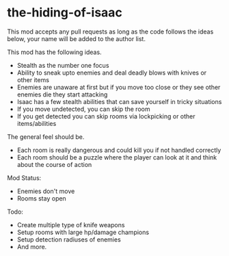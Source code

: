 # the-hiding-of-isaac

This mod accepts any pull requests as long as the code follows the ideas below, your name will be added to the author list.

This mod has the following ideas.

- Stealth as the number one focus
- Ability to sneak upto enemies and deal deadly blows with knives or other items
- Enemies are unaware at first but if you move too close or they see other enemies die they start attacking
- Isaac has a few stealth abilities that can save yourself in tricky situations
- If you move undetected, you can skip the room
- If you get detected you can skip rooms via lockpicking or other items/abilities

The general feel should be.

- Each room is really dangerous and could kill you if not handled correctly
- Each room should be a puzzle where the player can look at it and think about the course of action

Mod Status:

- Enemies don't move
- Rooms stay open

Todo:

- Create multiple type of knife weapons
- Setup rooms with large hp/damage champions
- Setup detection radiuses of enemies
- And more.
